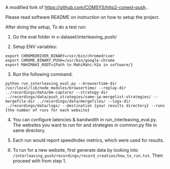 A modified fork of https://github.com/COMSYS/http2-conext-push..

Please read software README on instruction on how to setup the project.

After doing the setup, To do a test run:

1. Go the eval folder in x-dataset/interleaving_push/

2. Setup ENV variables:

```
export CHROMEDRIVER_BINARY=/usr/bin/chromedriver
export CHROME_BINARY_PUSH=/usr/bin/google-chrome
export MAHIMAHI_ROOT={Path to MahiMahi-h2o in software/}
```

3. Run the following command:

```
python run_interleaving_eval.py --browsertime-dir /usr/local/lib/node_modules/browsertime/ --replay-dir ../recordings/data/mm-capture/ --strategy-dir ../recordings/data/push_strategies/same-ip-mergelist-strategies/ --mergefile-dir ../recordings/data/mergefiles/ --logs-dir ../recordings/data/logs/ --destination {your results directory} --runs {the number of runs for each website}

```

4. You can configure latencies & bandwidth in run_interleaving_eval.py. The websites you want to run for and strategies in common.py file in same directory.

5. Each run would report speedIndex metrics, which were used for results.

6. To run for a new website, first generate data by looking into ``` /interleaving_push/recordings/record_creation/how_to_run.txt ```.  Then proceed with from step 1.
